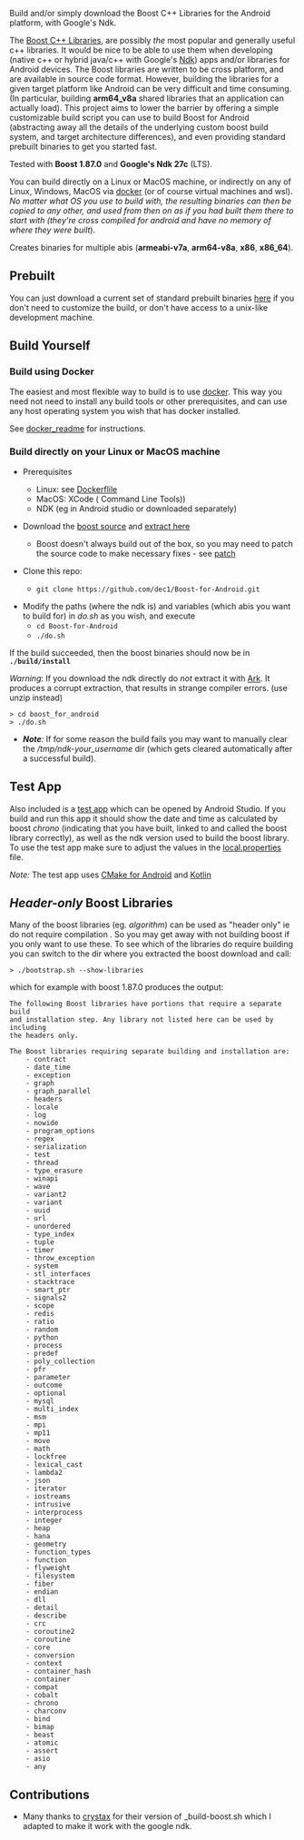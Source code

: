 
Build and/or simply download the Boost C++ Libraries for the Android platform, with Google's Ndk.

The [Boost C++ Libraries](http://www.boost.org/), are possibly *the* most popular and generally useful c++ libraries. It would be nice to be able to use them when developing (native c++ or hybrid java/c++ with Google's [Ndk](https://developer.android.com/ndk/)) apps and/or libraries for Android devices.
The Boost libraries are written to be cross platform, and are available in source code format. However, building the libraries for a given target platform like Android can be very difficult and time consuming. (In particular, building **arm64_v8a** shared libraries that an application can actually load). This project aims to lower the barrier by offering a simple customizable build script you can use to build Boost for Android (abstracting away all the details of the underlying custom boost build system, and target architecture differences), and even providing standard prebuilt binaries to get you started fast.

Tested with **Boost 1.87.0** and **Google's Ndk 27c**  (LTS).

You can build directly on a Linux or MacOS machine, or indirectly on any of Linux, Windows, MacOS via [docker](https://www.docker.com) (or of course virtual machines and wsl). _No matter what OS you use to build with, the resulting binaries can then be copied to any other, and used from then on as if you had built them there to start with (they're cross compiled *for* android and have no memory of *where* they were built_).


Creates binaries for multiple abis (**armeabi-v7a**, **arm64-v8a**, **x86**, **x86_64**).


## Prebuilt
You can just download a current set of standard prebuilt binaries [here](https://github.com/dec1/Boost-for-Android/releases) if you don't need to customize the build, or don't have access to a unix-like development machine. 
<!--- [here](http://silverglint.com/boost-for-android/) --->

## Build Yourself

### Build using Docker
The easiest and most flexible way to build is to use [docker](https://www.docker.com). 
This way you need not need to install any build tools or other prerequisites, and can use any host operating system you wish that has docker installed. 

See [docker_readme](./docker/docker_readme.md) for instructions.

### Build directly on your Linux or MacOS machine

- Prerequisites
    - Linux: see [Dockerflile](./docker/droid_base#L18) 
    - MacOS: XCode ( Command Line Tools))
    - NDK (eg in Android studio or downloaded separately)
- Download the [boost source](https://www.boost.org) and [extract here](./boost/down/readme.md) 
    - Boost doesn't always build out of the box, so you may need to patch the source code to make necessary fixes - see [patch](./boost/patch/readme.md) 



- Clone this repo:
    - `git clone https://github.com/dec1/Boost-for-Android.git`

* Modify the paths (where the ndk is) and variables (which abis you want to build for) in _do.sh_ as you wish, and execute 
    - `cd Boost-for-Android`
    -  `./do.sh`

 If the build succeeded, then the boost binaries should now be in  **`./build/install`**

_Warning_: If you download the ndk directly do *not* extract it with [Ark](https://apps.kde.org/de/ark). It produces a corrupt extraction, that results in strange compiler errors. (use unzip instead)
```
> cd boost_for_android
> ./do.sh
```



* *__Note__:* If for some reason the build fails you may want to manually clear the */tmp/ndk-your_username* dir (which gets cleared automatically after a successful build).



## Test App 
Also included is a [test app](./example_app/) which can be opened by Android Studio. If you build and run this app it should show the date and time as calculated by boost *chrono*  (indicating that you have built, linked to and called the boost library correctly), as well as the ndk version used to build the boost library.
To use the test app make sure to adjust the values in the [local.properties](./example_app/local.properties) file.

*Note:* The test app uses [CMake for Android](https://developer.android.com/ndk/guides/cmake) and [Kotlin](https://developer.android.com/kotlin)


## *Header-only* Boost Libraries
Many of the boost libraries (eg. *algorithm*) can be used as "header only" ie do not require compilation . So you may get away with not building boost if you only
want to use these. To see which of the libraries do require building you can switch to the dir where you extracted the boost download and call:

```
> ./bootstrap.sh --show-libraries 
```

which for example with boost 1.87.0 produces the output:

```
The following Boost libraries have portions that require a separate build
and installation step. Any library not listed here can be used by including
the headers only.

The Boost libraries requiring separate building and installation are:
    - contract
    - date_time
    - exception
    - graph
    - graph_parallel
    - headers
    - locale
    - log
    - nowide
    - program_options
    - regex
    - serialization
    - test
    - thread
    - type_erasure
    - winapi
    - wave
    - variant2
    - variant
    - uuid
    - url
    - unordered
    - type_index
    - tuple
    - timer
    - throw_exception
    - system
    - stl_interfaces
    - stacktrace
    - smart_ptr
    - signals2
    - scope
    - redis
    - ratio
    - random
    - python
    - process
    - predef
    - poly_collection
    - pfr
    - parameter
    - outcome
    - optional
    - mysql
    - multi_index
    - msm
    - mpi
    - mp11
    - move
    - math
    - lockfree
    - lexical_cast
    - lambda2
    - json
    - iterator
    - iostreams
    - intrusive
    - interprocess
    - integer
    - heap
    - hana
    - geometry
    - function_types
    - function
    - flyweight
    - filesystem
    - fiber
    - endian
    - dll
    - detail
    - describe
    - crc
    - coroutine2
    - coroutine
    - core
    - conversion
    - context
    - container_hash
    - container
    - compat
    - cobalt
    - chrono
    - charconv
    - bind
    - bimap
    - beast
    - atomic
    - assert
    - asio
    - any

```


## Contributions
- Many thanks to [crystax](https://github.com/crystax/android-platform-ndk/tree/master/build/tools) for their version of _build-boost.sh which I adapted to make it work with the google ndk.

